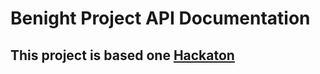<h1>Benight Project API Documentation</h1>
<h2>This project is based one <a href="https://github.com/sahat/hackathon-starter/blob/master/README.md">Hackaton</a></h2>